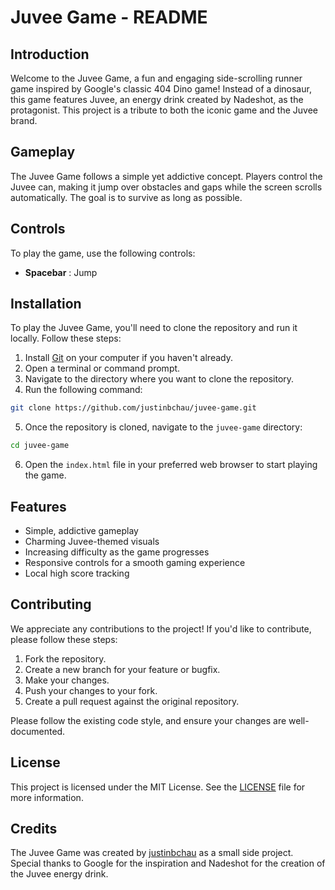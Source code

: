 # Juvee Game - README

## Introduction

Welcome to the Juvee Game, a fun and engaging side-scrolling runner game inspired by Google's classic 404 Dino game! Instead of a dinosaur, this game features Juvee, an energy drink created by Nadeshot, as the protagonist. This project is a tribute to both the iconic game and the Juvee brand.

## Gameplay

The Juvee Game follows a simple yet addictive concept. Players control the Juvee can, making it jump over obstacles and gaps while the screen scrolls automatically. The goal is to survive as long as possible.

## Controls

To play the game, use the following controls:

- **Spacebar** : Jump

## Installation

To play the Juvee Game, you'll need to clone the repository and run it locally. Follow these steps:

1. Install [Git](https://git-scm.com/downloads) on your computer if you haven't already.
2. Open a terminal or command prompt.
3. Navigate to the directory where you want to clone the repository.
4. Run the following command:

```bash
git clone https://github.com/justinbchau/juvee-game.git
```

5. Once the repository is cloned, navigate to the `juvee-game` directory:

```bash
cd juvee-game
```

6. Open the `index.html` file in your preferred web browser to start playing the game.

## Features

- Simple, addictive gameplay
- Charming Juvee-themed visuals
- Increasing difficulty as the game progresses
- Responsive controls for a smooth gaming experience
- Local high score tracking

## Contributing

We appreciate any contributions to the project! If you'd like to contribute, please follow these steps:

1. Fork the repository.
2. Create a new branch for your feature or bugfix.
3. Make your changes.
4. Push your changes to your fork.
5. Create a pull request against the original repository.

Please follow the existing code style, and ensure your changes are well-documented.

## License

This project is licensed under the MIT License. See the [LICENSE](LICENSE) file for more information.

## Credits

The Juvee Game was created by [justinbchau](https://github.com/justinbchau) as a small side project. Special thanks to Google for the inspiration and Nadeshot for the creation of the Juvee energy drink.
